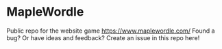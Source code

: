 # MapleWordle

Public repo for the website game https://www.maplewordle.com/
Found a bug? Or have ideas and feedback? Create an issue in this repo here!
